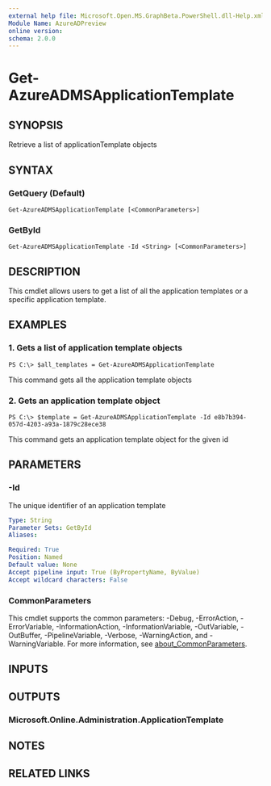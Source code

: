 ```yaml
---
external help file: Microsoft.Open.MS.GraphBeta.PowerShell.dll-Help.xml
Module Name: AzureADPreview
online version:
schema: 2.0.0
---
```


# Get-AzureADMSApplicationTemplate

## SYNOPSIS
Retrieve a list of applicationTemplate objects

## SYNTAX

### GetQuery (Default)
```
Get-AzureADMSApplicationTemplate [<CommonParameters>]
```

### GetById
```
Get-AzureADMSApplicationTemplate -Id <String> [<CommonParameters>]
```

## DESCRIPTION
This cmdlet allows users to get a list of all the application templates or a specific application template.

## EXAMPLES

### 1. Gets a list of application template objects
```
PS C:\> $all_templates = Get-AzureADMSApplicationTemplate
```

This command gets all the application template objects

### 2. Gets an application template object
```
PS C:\> $template = Get-AzureADMSApplicationTemplate -Id e8b7b394-057d-4203-a93a-1879c28ece38
```

This command gets an application template object for the given id

## PARAMETERS

### -Id
The unique identifier of an application template

```yaml
Type: String
Parameter Sets: GetById
Aliases:

Required: True
Position: Named
Default value: None
Accept pipeline input: True (ByPropertyName, ByValue)
Accept wildcard characters: False
```

### CommonParameters
This cmdlet supports the common parameters: -Debug, -ErrorAction, -ErrorVariable, -InformationAction, -InformationVariable, -OutVariable, -OutBuffer, -PipelineVariable, -Verbose, -WarningAction, and -WarningVariable. For more information, see [about_CommonParameters](https://go.microsoft.com/fwlink/?LinkID=113216).

## INPUTS

## OUTPUTS

### Microsoft.Online.Administration.ApplicationTemplate
## NOTES
## RELATED LINKS

